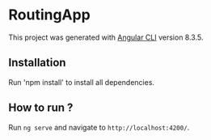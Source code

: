# RoutingApp

This project was generated with [Angular CLI](https://github.com/angular/angular-cli) version 8.3.5.

## Installation

Run 'npm install' to install all dependencies.

## How to run ?

Run `ng serve` and navigate to `http://localhost:4200/`.
